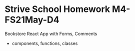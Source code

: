 # Strive School Homework M4-FS21May-D4

Bookstore React App with Forms, Comments

- components, functions, classes